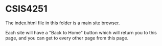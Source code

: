 # CSIS4251
The index.html file in this folder is a main site browser.

Each site will have a "Back to Home" button which will return you to this page, and you can get to every other page from this page.
